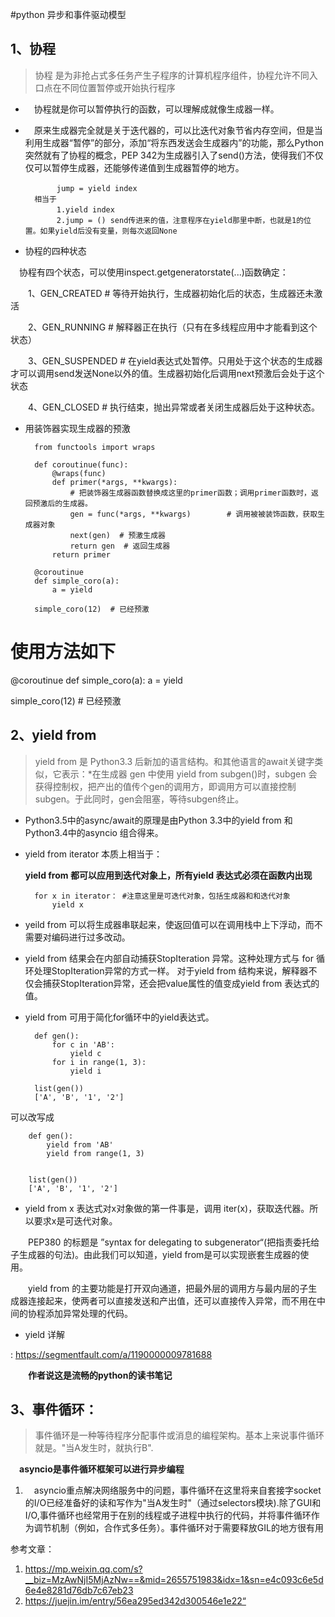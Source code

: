 #python 异步和事件驱动模型

## 1、协程
>协程 是为非抢占式多任务产生子程序的计算机程序组件，协程允许不同入口点在不同位置暂停或开始执行程序

* 　协程就是你可以暂停执行的函数，可以理解成就像生成器一样。

* 　原来生成器完全就是关于迭代器的，可以比迭代对象节省内存空间，但是当利用生成器“暂停”的部分，添加“将东西发送会生成器内”的功能，那么Python突然就有了协程的概念，PEP 342为生成器引入了send()方法，使得我们不仅仅可以暂停生成器，还能够传递值到生成器暂停的地方。

		　　　jump = yield index
		相当于
		　　　1.yield index
		　　　2.jump = () send传进来的值，注意程序在yield那里中断，也就是1的位置。如果yield后没有变量，则每次返回None
		
* 协程的四种状态
  
　协程有四个状态，可以使用inspect.getgeneratorstate(...)函数确定：

　　1、GEN_CREATED # 等待开始执行，生成器初始化后的状态，生成器还未激活

　　2、GEN_RUNNING # 解释器正在执行（只有在多线程应用中才能看到这个状态）

　　3、GEN_SUSPENDED # 在yield表达式处暂停。只用处于这个状态的生成器才可以调用send发送None以外的值。生成器初始化后调用next预激后会处于这个状态

　　4、GEN_CLOSED # 执行结束，抛出异常或者关闭生成器后处于这种状态。

* 用装饰器实现生成器的预激
	
		from functools import wraps

		def coroutinue(func):
		    @wraps(func)
		    def primer(*args, **kwargs):
		        # 把装饰器生成器函数替换成这里的primer函数；调用primer函数时，返回预激后的生成器。
		        gen = func(*args, **kwargs)        # 调用被被装饰函数，获取生成器对象
		        next(gen)  # 预激生成器
		        return gen  # 返回生成器
		    return primer
		
		@coroutinue
		def simple_coro(a):
    		a = yield

		simple_coro(12)  # 已经预激

# 使用方法如下

@coroutinue
def simple_coro(a):
    a = yield

simple_coro(12)  # 已经预激



## 2、yield from
>yield from 是 Python3.3 后新加的语言结构。和其他语言的await关键字类似，它表示：*在生成器 gen 中使用 yield from subgen()时，subgen 会获得控制权，把产出的值传个gen的调用方，即调用方可以直接控制subgen。于此同时，gen会阻塞，等待subgen终止。

* Python3.5中的async/await的原理是由Python 3.3中的yield from 和Python3.4中的asyncio 组合得来。

* yield from iterator 本质上相当于：

	**yield from 都可以应用到迭代对象上，所有yield 表达式必须在函数内出现**

		for x in iterator： #注意这里是可迭代对象，包括生成器和和迭代对象
			yield x

* yeild from 可以将生成器串联起来，使返回值可以在调用栈中上下浮动，而不需要对编码进行过多改动。

* yield from 结果会在内部自动捕获StopIteration 异常。这种处理方式与 for 循环处理StopIteration异常的方式一样。 对于yield from 结构来说，解释器不仅会捕获StopIteration异常，还会把value属性的值变成yield from 表达式的值。

* yield from 可用于简化for循环中的yield表达式。
 
		def gen():
		    for c in 'AB':
		        yield c
		    for i in range(1, 3):
		        yield i
		
		list(gen())
		['A', 'B', '1', '2']
可以改写成

		def gen():
		    yield from 'AB'
		    yield from range(1, 3)
		    
		
		list(gen())
		['A', 'B', '1', '2']

* yield from x 表达式对x对象做的第一件事是，调用 iter(x)，获取迭代器。所以要求x是可迭代对象。

　　PEP380 的标题是 ”syntax for delegating to subgenerator“(把指责委托给子生成器的句法)。由此我们可以知道，yield from是可以实现嵌套生成器的使用。

　　yield from 的主要功能是打开双向通道，把最外层的调用方与最内层的子生成器连接起来，使两者可以直接发送和产出值，还可以直接传入异常，而不用在中间的协程添加异常处理的代码。

* yield 详解

: https://segmentfault.com/a/1190000009781688

　　**作者说这是流畅的python的读书笔记**

## 3、事件循环：
>事件循环是一种等待程序分配事件或消息的编程架构。基本上来说事件循环就是。"当A发生时，就执行B".


　**asyncio是事件循环框架可以进行异步编程**

1. 　asyncio重点解决网络服务中的问题，事件循环在这里将来自套接字socket的I/O已经准备好的读和写作为"当A发生时"（通过selectors模块).除了GUI和I/O,事件循环也经常用于在别的线程或子进程中执行的代码，并将事件循环作为调节机制（例如，合作式多任务）。事件循环对于需要释放GIL的地方很有用



参考文章：

1. https://mp.weixin.qq.com/s?__biz=MzAwNjI5MjAzNw==&mid=2655751983&idx=1&sn=e4c093c6e5d6e4e8281d76db7c67eb23
2. https://juejin.im/entry/56ea295ed342d300546e1e22“